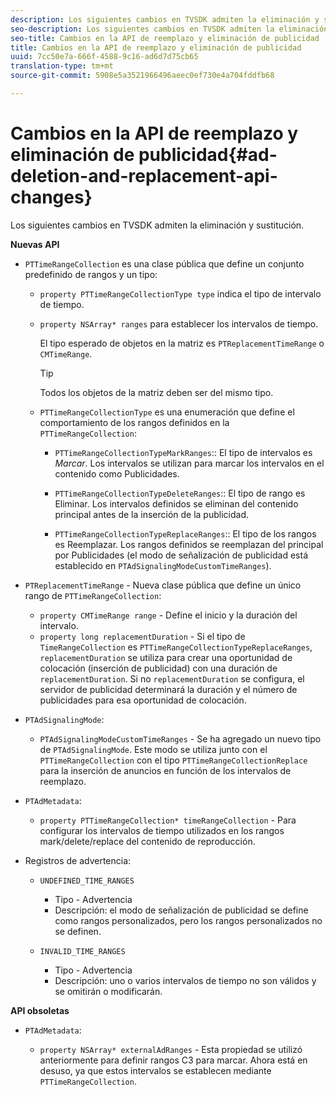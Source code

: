 ```yaml
---
description: Los siguientes cambios en TVSDK admiten la eliminación y sustitución.
seo-description: Los siguientes cambios en TVSDK admiten la eliminación y sustitución.
seo-title: Cambios en la API de reemplazo y eliminación de publicidad
title: Cambios en la API de reemplazo y eliminación de publicidad
uuid: 7cc50e7a-666f-4588-9c16-ad6d7d75cb65
translation-type: tm+mt
source-git-commit: 5908e5a3521966496aeec0ef730e4a704fddfb68

---
```



# Cambios en la API de reemplazo y eliminación de publicidad{#ad-deletion-and-replacement-api-changes}

Los siguientes cambios en TVSDK admiten la eliminación y sustitución.

**Nuevas API**

* `PTTimeRangeCollection` es una clase pública que define un conjunto predefinido de rangos y un tipo:

   * `property PTTimeRangeCollectionType type` indica el tipo de intervalo de tiempo.
   * `property NSArray* ranges` para establecer los intervalos de tiempo.

      El tipo esperado de objetos en la matriz es `PTReplacementTimeRange` o `CMTimeRange`.

      >[!TIP]
      >
      >Todos los objetos de la matriz deben ser del mismo tipo.

   * `PTTimeRangeCollectionType` es una enumeración que define el comportamiento de los rangos definidos en la `PTTimeRangeCollection`:

      * `PTTimeRangeCollectionTypeMarkRanges`:: El tipo de intervalos es *Marcar*. Los intervalos se utilizan para marcar los intervalos en el contenido como Publicidades.

      * `PTTimeRangeCollectionTypeDeleteRanges`:: El tipo de rango es Eliminar. Los intervalos definidos se eliminan del contenido principal antes de la inserción de la publicidad.
      * `PTTimeRangeCollectionTypeReplaceRanges`:: El tipo de los rangos es Reemplazar. Los rangos definidos se reemplazan del principal por Publicidades (el modo de señalización de publicidad está establecido en `PTAdSignalingModeCustomTimeRanges`).

* `PTReplacementTimeRange` - Nueva clase pública que define un único rango de `PTTimeRangeCollection`:

   * `property CMTimeRange range` - Define el inicio y la duración del intervalo.
   * `property long replacementDuration` - Si el tipo de `TimeRangeCollection` es `PTTimeRangeCollectionTypeReplaceRanges`, `replacementDuration` se utiliza para crear una oportunidad de colocación (inserción de publicidad) con una duración de `replacementDuration`. Si no `replacementDuration` se configura, el servidor de publicidad determinará la duración y el número de publicidades para esa oportunidad de colocación.

* `PTAdSignalingMode`:

   * `PTAdSignalingModeCustomTimeRanges` - Se ha agregado un nuevo tipo de `PTAdSignalingMode`. Este modo se utiliza junto con el `PTTimeRangeCollection` con el tipo `PTTimeRangeCollectionReplace` para la inserción de anuncios en función de los intervalos de reemplazo.

* `PTAdMetadata`:

   * `property PTTimeRangeCollection* timeRangeCollection` - Para configurar los intervalos de tiempo utilizados en los rangos mark/delete/replace del contenido de reproducción.

* Registros de advertencia:

   * `UNDEFINED_TIME_RANGES`

      * Tipo - Advertencia
      * Descripción: el modo de señalización de publicidad se define como rangos personalizados, pero los rangos personalizados no se definen.
   * `INVALID_TIME_RANGES`

      * Tipo - Advertencia
      * Descripción: uno o varios intervalos de tiempo no son válidos y se omitirán o modificarán.


**API obsoletas**

* `PTAdMetadata`:

   * `property NSArray* externalAdRanges` - Esta propiedad se utilizó anteriormente para definir rangos C3 para marcar. Ahora está en desuso, ya que estos intervalos se establecen mediante `PTTimeRangeCollection`.

